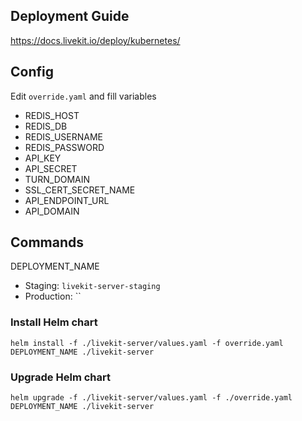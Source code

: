 
## Deployment Guide

https://docs.livekit.io/deploy/kubernetes/


## Config

Edit `override.yaml` and fill variables
  - REDIS_HOST
  - REDIS_DB
  - REDIS_USERNAME
  - REDIS_PASSWORD
  - API_KEY
  - API_SECRET
  - TURN_DOMAIN
  - SSL_CERT_SECRET_NAME
  - API_ENDPOINT_URL
  - API_DOMAIN


## Commands
DEPLOYMENT_NAME
 - Staging: `livekit-server-staging`
 - Production: ``



### Install Helm chart

```
helm install -f ./livekit-server/values.yaml -f override.yaml DEPLOYMENT_NAME ./livekit-server
```


### Upgrade Helm chart

```
helm upgrade -f ./livekit-server/values.yaml -f ./override.yaml DEPLOYMENT_NAME ./livekit-server
```
